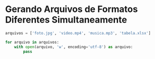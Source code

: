 # Gerando Arquivos de Formatos Diferentes Simultaneamente

````python
arquivos = ['foto.jpg', 'video.mp4', 'musica.mp3', 'tabela.xlsx']

for arquivo in arquivos:
    with open(arquivo, 'w', encoding='utf-8') as arquivo:
        pass
````
